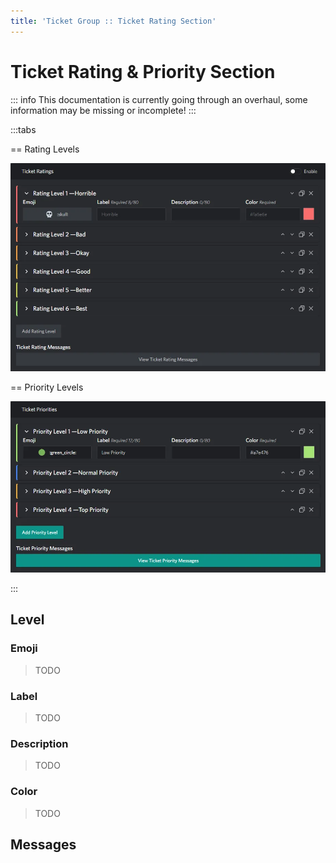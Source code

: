 ```yaml
---
title: 'Ticket Group :: Ticket Rating Section'
---
```


# Ticket Rating & Priority Section

::: info
This documentation is currently going through an overhaul, some information may be missing or incomplete!
:::

:::tabs

== Rating Levels

<p align="center">
  <img src="./images/rating.webp" loading="lazy" class="rounded-md" />
</p>

== Priority Levels

<p align="center">
  <img src="./images/priority.webp" loading="lazy" class="rounded-md" />
</p>

:::

## Level

### Emoji

> TODO

### Label

> TODO

### Description

> TODO

### Color

> TODO

## Messages
